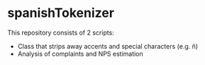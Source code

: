 # spanishTokenizer

This repository consists of 2 scripts:
* Class that strips away accents and special characters (e.g. ñ)
* Analysis of complaints and NPS estimation
